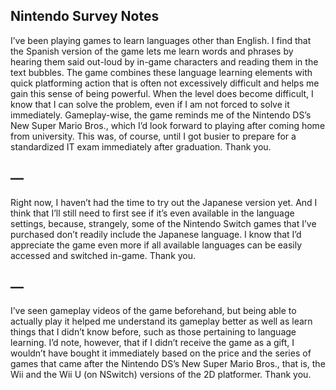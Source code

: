 
## Nintendo Survey Notes

I’ve been playing games to learn languages other than English. I find that the Spanish version of the game lets me learn words and phrases by hearing them said out-loud by in-game characters and reading them in the text bubbles. The game combines these language learning elements with quick platforming action that is often not excessively difficult and helps me gain this sense of being powerful. When the level does become difficult, I know that I can solve the problem, even if I am not forced to solve it immediately. Gameplay-wise, the game reminds me of the Nintendo DS’s New Super Mario Bros., which I’d look forward to playing after coming home from university. This was, of course, until I got busier to prepare for a standardized IT exam immediately after graduation. Thank you.

## —

Right now, I haven’t had the time to try out the Japanese version yet. And I think that I’ll still need to first see if it’s even available in the language settings, because, strangely, some of the Nintendo Switch games that I’ve purchased don’t readily include the Japanese language. I know that I’d appreciate the game even more if all available languages can be easily accessed and switched in-game. Thank you.

## —

I’ve seen gameplay videos of the game beforehand, but being able to actually play it helped me understand its gameplay better as well as learn things that I didn’t know before, such as those pertaining to language learning. I’d note, however, that if I didn’t receive the game as a gift, I wouldn’t have bought it immediately based on the price and the series of games that came after the Nintendo DS’s New Super Mario Bros., that is, the Wii and the Wii U (on NSwitch) versions of the 2D platformer. Thank you.
